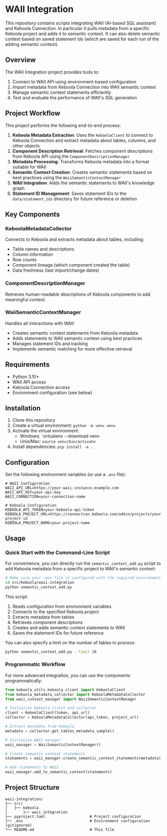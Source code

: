 # WAII Integration

This repository contains scripts integrating WAII (AI-based SQL assistant) and Keboola Connection.
In particular it pulls metadata from a specific Keboola project and adds it to semantic context. It can also delete semantic context based on saved statement ids (which are saved for each run of the adding semantic context).

## Overview

The WAII Integration project provides tools to:

1. Connect to WAII API using environment-based configuration
2. Import metadata from Keboola Connection into WAII semantic context
3. Manage semantic context statements efficiently
4. Test and evaluate the performance of WAII's SQL generation

## Project Workflow

This project performs the following end-to-end process:

1. **Keboola Metadata Extraction**: Uses the `KeboolaClient` to connect to Keboola Connection and extract metadata about tables, columns, and other objects
2. **Component Description Retrieval**: Fetches component descriptions from Keboola API using the `ComponentDescriptionManager`
3. **Metadata Processing**: Transforms Keboola metadata into a format suitable for WAII
4. **Semantic Context Creation**: Creates semantic statements based on best practices using the `WaiiSemanticContextManager`
5. **WAII Integration**: Adds the semantic statements to WAII's knowledge graph
6. **Statement ID Management**: Saves statement IDs to the `data/statement_ids` directory for future reference or deletion

## Key Components

### KeboolaMetadataCollector
Connects to Keboola and extracts metadata about tables, including:
- Table names and descriptions
- Column information
- Row counts
- Component lineage (which component created the table)
- Data freshness (last import/change dates)

### ComponentDescriptionManager
Retrieves human-readable descriptions of Keboola components to add meaningful context.

### WaiiSemanticContextManager
Handles all interactions with WAII:
- Creates semantic context statements from Keboola metadata
- Adds statements to WAII semantic context using best practices
- Manages statement IDs and tracking
- Implements semantic matching for more effective retrieval

## Requirements

- Python 3.10+
- WAII API access
- Keboola Connection access
- Environment configuration (see below)

## Installation

1. Clone this repository
2. Create a virtual environment: `python -m venv venv`
3. Activate the virtual environment: 
   - Windows: `virtualenv --download venv
   - Unix/Mac: `source venv/bin/activate`
4. Install dependencies: `pip install -e .`

## Configuration

Set the following environment variables (or use a `.env` file):

```
# WAII Configuration
WAII_API_URL=https://your-waii-instance.example.com
WAII_API_KEY=your-api-key
WAII_CONNECTION=your-connection-name

# Keboola Configuration
KEBOOLA_API_TOKEN=your-keboola-api-token
KEBOOLA_PROJECT_URL=https://connection.keboola.com/admin/projects/your-project-id
KEBOOLA_PROJECT_NAME=your-project-name
```

## Usage

### Quick Start with the Command-Line Script

For convenience, you can directly run the `semantic_context_add.py` script to add Keboola metadata from a specific project to WAII's semantic context:

```bash
# Make sure your .env file is configured with the required environment variables
cd src/keboola/waii-integration
python semantic_context_add.py
```

This script:
1. Reads configuration from environment variables
2. Connects to the specified Keboola project
3. Extracts metadata from tables
4. Retrieves component descriptions
5. Creates and adds semantic context statements to WAII
6. Saves the statement IDs for future reference

You can also specify a limit on the number of tables to process:

```bash
python semantic_context_add.py --limit 10
```

### Programmatic Workflow

For more advanced integration, you can use the components programmatically:

```python
from keboola_utils.keboola_client import KeboolaClient
from keboola_metadata_collector import KeboolaMetadataCollector
from waii_context_manager import WaiiSemanticContextManager

# Initialize Keboola client and collector
client = KeboolaClient(token, api_url)
collector = KeboolaMetadataCollector(api_token, project_url)

# Extract metadata from Keboola
metadata = collector.get_tables_metadata_sample()

# Initialize WAII manager
waii_manager = WaiiSemanticContextManager()

# Create semantic context statements
statements = waii_manager.create_semantic_context_statements(metadata)

# Add statements to WAII
waii_manager.add_to_semantic_context(statements)
```

## Project Structure

```
waii-integration/
├── src/
│   ├── keboola
│       ├── waii_integration
├── pyproject.toml                    # Project configuration
├── .env                              # Environment configuration (gitignored)
└── README.md                         # This file
```
